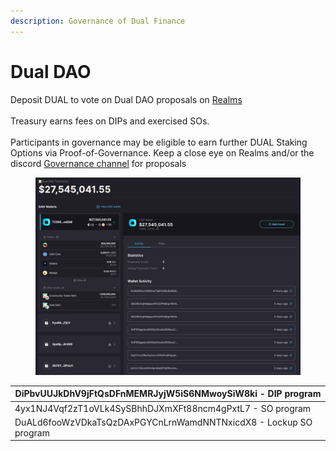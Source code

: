 ```yaml
---
description: Governance of Dual Finance
---
```


# Dual DAO

Deposit DUAL to vote on Dual DAO proposals on [Realms](https://app.realms.today/dao/dual%20dao)\
\
Treasury earns fees on DIPs and exercised SOs.\
\
Participants in governance may be eligible to earn further DUAL Staking Options via Proof-of-Governance. Keep a close eye on Realms and/or the discord [Governance channel](https://discord.com/channels/937797334048325673/1071855278808637560) for proposals

<figure><img src="../../.gitbook/assets/Dual DAO Treasury.png" alt=""><figcaption></figcaption></figure>

| DiPbvUUJkDhV9jFtQsDFnMEMRJyjW5iS6NMwoySiW8ki - DIP program       |
| ---------------------------------------------------------------- |
| 4yx1NJ4Vqf2zT1oVLk4SySBhhDJXmXFt88ncm4gPxtL7 - SO program        |
| DuALd6fooWzVDkaTsQzDAxPGYCnLrnWamdNNTNxicdX8 - Lockup SO program |

